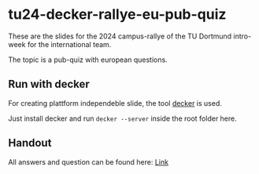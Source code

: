 # tu24-decker-rallye-eu-pub-quiz

These are the slides for the 2024 campus-rallye of the TU Dortmund intro-week for the international team. 

The topic is a pub-quiz with european questions.

## Run with decker

For creating plattform independeble slide, the tool [decker](https://github.com/decker-edu/decker) is used.

Just install decker and run ```decker --server``` inside the root folder here.

## Handout

All answers and question can be found here: [Link](handout.md)